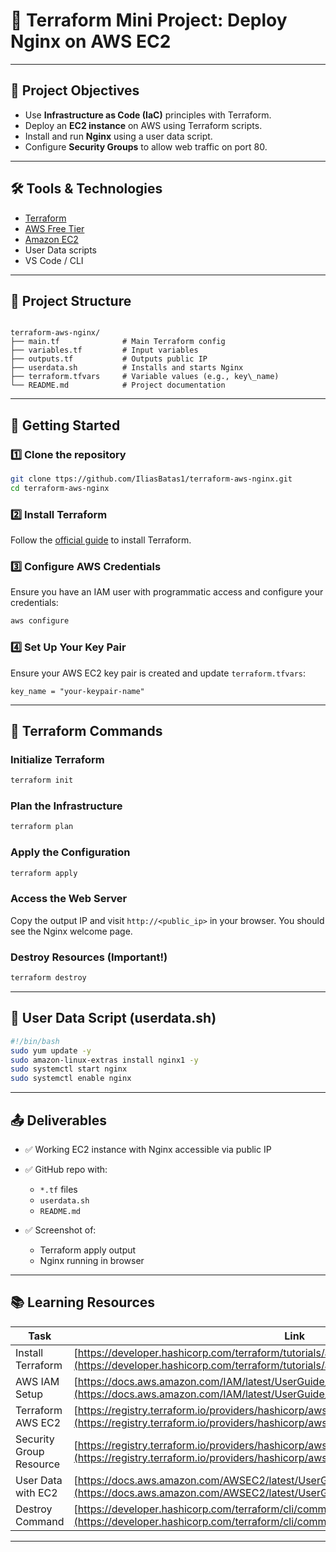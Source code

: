 # 🚀 Terraform Mini Project: Deploy Nginx on AWS EC2


---

## 📌 Project Objectives

- Use **Infrastructure as Code (IaC)** principles with Terraform.
- Deploy an **EC2 instance** on AWS using Terraform scripts.
- Install and run **Nginx** using a user data script.
- Configure **Security Groups** to allow web traffic on port 80.

---

## 🛠️ Tools & Technologies

- [Terraform](https://www.terraform.io/)
- [AWS Free Tier](https://aws.amazon.com/free/)
- [Amazon EC2](https://aws.amazon.com/ec2/)
- User Data scripts
- VS Code / CLI

---

## 📁 Project Structure

```

terraform-aws-nginx/
├── main.tf              # Main Terraform config
├── variables.tf         # Input variables
├── outputs.tf           # Outputs public IP
├── userdata.sh          # Installs and starts Nginx
├── terraform.tfvars     # Variable values (e.g., key\_name)
└── README.md            # Project documentation

````

---

## 🚀 Getting Started

### 1️⃣ Clone the repository

```bash
git clone ttps://github.com/IliasBatas1/terraform-aws-nginx.git
cd terraform-aws-nginx
````

### 2️⃣ Install Terraform

Follow the [official guide](https://developer.hashicorp.com/terraform/tutorials/aws-get-started/install-cli) to install Terraform.

### 3️⃣ Configure AWS Credentials

Ensure you have an IAM user with programmatic access and configure your credentials:

```bash
aws configure
```

### 4️⃣ Set Up Your Key Pair

Ensure your AWS EC2 key pair is created and update `terraform.tfvars`:

```hcl
key_name = "your-keypair-name"
```

---

## 🔧 Terraform Commands

### Initialize Terraform

```bash
terraform init
```

### Plan the Infrastructure

```bash
terraform plan
```

### Apply the Configuration

```bash
terraform apply
```

### Access the Web Server

Copy the output IP and visit `http://<public_ip>` in your browser.
You should see the Nginx welcome page.

### Destroy Resources (Important!)

```bash
terraform destroy
```

---

## 📜 User Data Script (userdata.sh)

```bash
#!/bin/bash
sudo yum update -y
sudo amazon-linux-extras install nginx1 -y
sudo systemctl start nginx
sudo systemctl enable nginx
```

---

## 📤 Deliverables

* ✅ Working EC2 instance with Nginx accessible via public IP
* ✅ GitHub repo with:

  * `*.tf` files
  * `userdata.sh`
  * `README.md`
* ✅ Screenshot of:

  * Terraform apply output
  * Nginx running in browser

---

## 📚 Learning Resources

| Task                    | Link                                                                                                                                                                                      |
| ----------------------- | ----------------------------------------------------------------------------------------------------------------------------------------------------------------------------------------- |
| Install Terraform       | [https://developer.hashicorp.com/terraform/tutorials/aws-get-started/install-cli](https://developer.hashicorp.com/terraform/tutorials/aws-get-started/install-cli)                        |
| AWS IAM Setup           | [https://docs.aws.amazon.com/IAM/latest/UserGuide/id\_users\_create.html](https://docs.aws.amazon.com/IAM/latest/UserGuide/id_users_create.html)                                          |
| Terraform AWS EC2       | [https://registry.terraform.io/providers/hashicorp/aws/latest/docs/resources/instance](https://registry.terraform.io/providers/hashicorp/aws/latest/docs/resources/instance)              |
| Security Group Resource | [https://registry.terraform.io/providers/hashicorp/aws/latest/docs/resources/security\_group](https://registry.terraform.io/providers/hashicorp/aws/latest/docs/resources/security_group) |
| User Data with EC2      | [https://docs.aws.amazon.com/AWSEC2/latest/UserGuide/user-data.html](https://docs.aws.amazon.com/AWSEC2/latest/UserGuide/user-data.html)                                                  |
| Destroy Command         | [https://developer.hashicorp.com/terraform/cli/commands/destroy](https://developer.hashicorp.com/terraform/cli/commands/destroy)                                                          |

---

